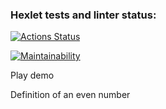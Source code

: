 ### Hexlet tests and linter status:

[![Actions Status](https://github.com/Aleksey-Belov/frontend-project-44/workflows/hexlet-check/badge.svg)](https://github.com/Aleksey-Belov/frontend-project-44/actions)

[![Maintainability](https://api.codeclimate.com/v1/badges/a7b50dc3dbdf41ff1021/maintainability)](https://codeclimate.com/github/Aleksey-Belov/frontend-project-44/maintainability)

Play demo

Definition of an even number
<script id="asciicast-p2N6ruMWMXdUe4EBJofnxhEzp" src="https://asciinema.org/a/p2N6ruMWMXdUe4EBJofnxhEzp.js" async></script>
